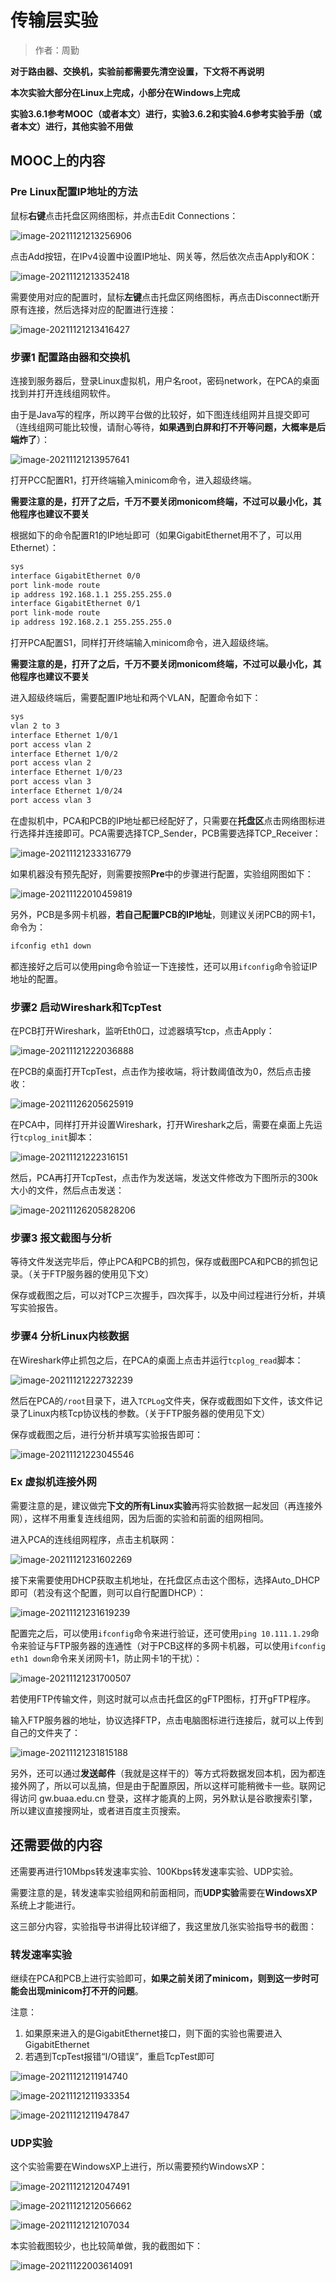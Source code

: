 # 传输层实验

> 作者：周勤

**对于路由器、交换机，实验前都需要先清空设置，下文将不再说明**

**本次实验大部分在Linux上完成，小部分在Windows上完成**

**实验3.6.1参考MOOC（或者本文）进行，实验3.6.2和实验4.6参考实验手册（或者本文）进行，其他实验不用做**

## MOOC上的内容

### Pre Linux配置IP地址的方法

鼠标**右键**点击托盘区网络图标，并点击Edit Connections：

![image-20211121213256906](img/image-20211121213256906.png)

点击Add按钮，在IPv4设置中设置IP地址、网关等，然后依次点击Apply和OK：

![image-20211121213352418](img/image-20211121213352418.png)

需要使用对应的配置时，鼠标**左键**点击托盘区网络图标，再点击Disconnect断开原有连接，然后选择对应的配置进行连接：

![image-20211121213416427](img/image-20211121213416427.png)

### 步骤1 配置路由器和交换机

连接到服务器后，登录Linux虚拟机，用户名root，密码network，在PCA的桌面找到并打开连线组网软件。

由于是Java写的程序，所以跨平台做的比较好，如下图连线组网并且提交即可（连线组网可能比较慢，请耐心等待，**如果遇到白屏和打不开等问题，大概率是后端炸了**）：

![image-20211121213957641](img/image-20211121213957641.png)

打开PCC配置R1，打开终端输入minicom命令，进入超级终端。

**需要注意的是，打开了之后，千万不要关闭monicom终端，不过可以最小化，其他程序也建议不要关**

根据如下的命令配置R1的IP地址即可（如果GigabitEthernet用不了，可以用Ethernet）：

```sh
sys
interface GigabitEthernet 0/0
port link-mode route
ip address 192.168.1.1 255.255.255.0
interface GigabitEthernet 0/1
port link-mode route
ip address 192.168.2.1 255.255.255.0
```

打开PCA配置S1，同样打开终端输入minicom命令，进入超级终端。

**需要注意的是，打开了之后，千万不要关闭monicom终端，不过可以最小化，其他程序也建议不要关**

进入超级终端后，需要配置IP地址和两个VLAN，配置命令如下：

```sh
sys
vlan 2 to 3
interface Ethernet 1/0/1
port access vlan 2
interface Ethernet 1/0/2
port access vlan 2
interface Ethernet 1/0/23
port access vlan 3
interface Ethernet 1/0/24
port access vlan 3
```

在虚拟机中，PCA和PCB的IP地址都已经配好了，只需要在**托盘区**点击网络图标进行选择并连接即可。PCA需要选择TCP_Sender，PCB需要选择TCP_Receiver：

![image-20211121233316779](img/image-20211121233316779.png)

如果机器没有预先配好，则需要按照**Pre**中的步骤进行配置，实验组网图如下：

![image-20211122010459819](img/image-20211122010459819.png)

另外，PCB是多网卡机器，**若自己配置PCB的IP地址**，则建议关闭PCB的网卡1，命令为：

```sh
ifconfig eth1 down
```

都连接好之后可以使用ping命令验证一下连接性，还可以用`ifconfig`命令验证IP地址的配置。

### 步骤2 启动Wireshark和TcpTest

在PCB打开Wireshark，监听Eth0口，过滤器填写tcp，点击Apply：

![image-20211121222036888](img/image-20211121222036888.png)

在PCB的桌面打开TcpTest，点击作为接收端，将计数阈值改为0，然后点击接收：

![image-20211126205625919](img/image-20211126205625919.png)

在PCA中，同样打开并设置Wireshark，打开Wireshark之后，需要在桌面上先运行`tcplog_init`脚本：

![image-20211121222316151](img/image-20211121222316151.png)

然后，PCA再打开TcpTest，点击作为发送端，发送文件修改为下图所示的300k大小的文件，然后点击发送：

![image-20211126205828206](img/image-20211126205828206.png)

### 步骤3 报文截图与分析

等待文件发送完毕后，停止PCA和PCB的抓包，保存或截图PCA和PCB的抓包记录。（关于FTP服务器的使用见下文）

保存或截图之后，可以对TCP三次握手，四次挥手，以及中间过程进行分析，并填写实验报告。

### 步骤4 分析Linux内核数据

在Wireshark停止抓包之后，在PCA的桌面上点击并运行`tcplog_read`脚本：

![image-20211121222732239](img/image-20211121222732239.png)

然后在PCA的`/root`目录下，进入`TCPLog`文件夹，保存或截图如下文件，该文件记录了Linux内核Tcp协议栈的参数。（关于FTP服务器的使用见下文）

保存或截图之后，进行分析并填写实验报告即可：

![image-20211121223045546](img/image-20211121223045546.png)

### Ex 虚拟机连接外网

需要注意的是，建议做完**下文的所有Linux实验**再将实验数据一起发回（再连接外网），这样不用重复连线组网，因为后面的实验和前面的组网相同。

进入PCA的连线组网程序，点击主机联网：

![image-20211121231602269](img/image-20211121231602269.png)

接下来需要使用DHCP获取主机地址，在托盘区点击这个图标，选择Auto_DHCP即可（若没有这个配置，则可以自行配置DHCP）：

![image-20211121231619239](img/image-20211121231619239.png)

配置完之后，可以使用`ifconfig`命令来进行验证，还可使用`ping 10.111.1.29`命令来验证与FTP服务器的连通性（对于PCB这样的多网卡机器，可以使用`ifconfig eth1 down`命令来关闭网卡1，防止网卡1的干扰）：

![image-20211121231700507](img/image-20211121231700507.png)

若使用FTP传输文件，则这时就可以点击托盘区的gFTP图标，打开gFTP程序。

输入FTP服务器的地址，协议选择FTP，点击电脑图标进行连接后，就可以上传到自己的文件夹了：

![image-20211121231815188](img/image-20211121231815188.png)

另外，还可以通过**发送邮件**（我就是这样干的）等方式将数据发回本机，因为都连接外网了，所以可以乱搞，但是由于配置原因，所以这样可能稍微卡一些。联网记得访问 gw.buaa.edu.cn 登录，这样才能真的上网，另外默认是谷歌搜索引擎，所以建议直接搜网址，或者进百度主页搜索。

## 还需要做的内容

还需要再进行10Mbps转发速率实验、100Kbps转发速率实验、UDP实验。

需要注意的是，转发速率实验组网和前面相同，而**UDP实验**需要在**WindowsXP**系统上才能进行。

这三部分内容，实验指导书讲得比较详细了，我这里放几张实验指导书的截图：

### 转发速率实验

继续在PCA和PCB上进行实验即可，**如果之前关闭了minicom，则到这一步时可能会出现minicom打不开的问题**。

注意：

1. 如果原来进入的是GigabitEthernet接口，则下面的实验也需要进入GigabitEthernet
2. 若遇到TcpTest报错“I/O错误”，重启TcpTest即可

![image-20211121211914740](img/image-20211121211914740.png)

![image-20211121211933354](img/image-20211121211933354.png)



![image-20211121211947847](img/image-20211121211947847.png)

### UDP实验

这个实验需要在WindowsXP上进行，所以需要预约WindowsXP：

![image-20211121212047491](img/image-20211121212047491.png)

![image-20211121212056662](img/image-20211121212056662.png)

![image-20211121212107034](img/image-20211121212107034.png)

本实验截图较少，也比较简单做，我的截图如下：

![image-20211122003614091](img/image-20211122003614091.png)